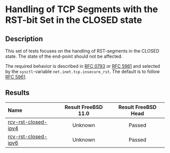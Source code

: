# Handling of TCP Segments with the RST-bit Set in the CLOSED state

## Description
This set of tests focuses on the handling of RST-segments in the CLOSED state. The state of the end-point should not be affected.

The required behavior is described in [RFC 0793](https://tools.ietf.org/html/rfc0793) or
[RFC 5961](https://tools.ietf.org/html/rfc5961#section-3) and selected by the
`sysctl`-variable `net.inet.tcp.insecure_rst`.
The default is to follow [RFC 5961](https://tools.ietf.org/html/rfc5961#section-3).

## Results

| Name                                                                                                                                                             | Result FreeBSD 11.0 | Result FreeBSD Head |
|:-----------------------------------------------------------------------------------------------------------------------------------------------------------------|:-------------------:|:-------------------:|
|[rcv-rst-closed-ipv4](rcv-rst-closed-ipv4.pkt "Ensure that the reception of a RST-segment in the CLOSED state does not trigger the sending of a RST-segment")     | Unknown             | Passed              |
|[rcv-rst-closed-ipv6](rcv-rst-closed-ipv6.pkt "Ensure that the reception of a RST-segment in the CLOSED state does not trigger the sending of a RST-segment")     | Unknown             | Passed              |
